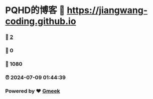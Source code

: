 # PQHD的博客 :link: https://jiangwang-coding.github.io 
### :page_facing_up: [2](https://jiangwang-coding.github.io/tag.html) 
### :speech_balloon: 0 
### :hibiscus: 1080 
### :alarm_clock: 2024-07-09 01:44:39 
### Powered by :heart: [Gmeek](https://github.com/Meekdai/Gmeek)
